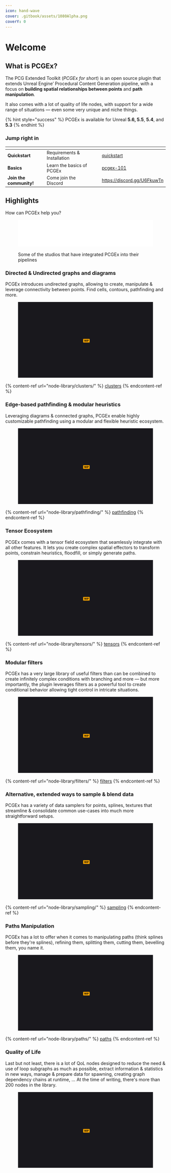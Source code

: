 ```yaml
---
icon: hand-wave
cover: .gitbook/assets/1080Alpha.png
coverY: 0
---
```


# Welcome

## What is PCGEx?

The PCG Extended Toolkit (_PCGEx for short_) is an open source plugin that extends Unreal Engine’ Procedural Content Generation pipeline, with a focus on **building spatial relationships between points** and **path manipulation**.

It also comes with a lot of quality of life nodes, with support for a wide range of situations — even some very unique and niche things.

{% hint style="success" %}
PCGEx is available for Unreal **5.6, 5.5**, **5.4**, and **5.3**
{% endhint %}

### Jump right in

<table data-view="cards"><thead><tr><th></th><th></th><th data-hidden data-card-cover data-type="files"></th><th data-hidden></th><th data-hidden data-card-target data-type="content-ref"></th></tr></thead><tbody><tr><td><strong>Quickstart</strong></td><td>Requirements &#x26; Installation</td><td></td><td></td><td><a href="general/quickstart/">quickstart</a></td></tr><tr><td><strong>Basics</strong></td><td>Learn the basics of PCGEx</td><td></td><td></td><td><a href="general/pcgex-101/">pcgex-101</a></td></tr><tr><td><strong>Join the community!</strong></td><td>Come join the Discord</td><td></td><td></td><td><a href="https://discord.gg/U6FkuwTn">https://discord.gg/U6FkuwTn</a></td></tr></tbody></table>

## Highlights

How can PCGEx help you?

<figure><img src=".gitbook/assets/pcgex_users.png" alt=""><figcaption><p>Some of the studios that have integrated PCGEx into their pipelines</p></figcaption></figure>

### Directed & Undirected graphs and diagrams

PCGEx introduces undirected graphs, allowing to create, manipulate & leverage connectivity between points. Find cells, contours, pathfinding and more.

<figure><img src=".gitbook/assets/placeholder-wide.jpg" alt=""><figcaption></figcaption></figure>

{% content-ref url="node-library/clusters/" %}
[clusters](node-library/clusters/)
{% endcontent-ref %}

### Edge-based pathfinding & modular heuristics

Leveraging diagrams & connected graphs, PCGEx enable highly customizable pathfinding using a modular and flexible heuristic ecosystem.

<figure><img src=".gitbook/assets/placeholder-wide.jpg" alt=""><figcaption></figcaption></figure>

{% content-ref url="node-library/pathfinding/" %}
[pathfinding](node-library/pathfinding/)
{% endcontent-ref %}

### Tensor Ecosystem

PCGEx comes with a tensor field ecosystem that seamlessly integrate with all other features. It lets you create complex spatial effectors to transform points, constrain heuristics, floodfill, or simply generate paths.

<figure><img src=".gitbook/assets/placeholder-wide.jpg" alt=""><figcaption></figcaption></figure>

{% content-ref url="node-library/tensors/" %}
[tensors](node-library/tensors/)
{% endcontent-ref %}

### Modular filters

PCGEx has a very large library of useful filters than can be combined to create infinitely complex conditions with branching and more — but more importantly, the plugin leverages filters as a powerful tool to create conditional behavior allowing tight control in intricate situations.

<figure><img src=".gitbook/assets/placeholder-wide.jpg" alt=""><figcaption></figcaption></figure>

{% content-ref url="node-library/filters/" %}
[filters](node-library/filters/)
{% endcontent-ref %}

### Alternative, extended ways to sample & blend data

PCGEx has a variety of data samplers for points, splines, textures that streamline & consolidate common use-cases into much more straightforward setups.

<figure><img src=".gitbook/assets/placeholder-wide.jpg" alt=""><figcaption></figcaption></figure>

{% content-ref url="node-library/sampling/" %}
[sampling](node-library/sampling/)
{% endcontent-ref %}

### Paths Manipulation

PCGEx has a lot to offer when it comes to manipulating paths (think splines before they're splines), refining them, splitting them, cutting them, bevelling them, you name it.

<figure><img src=".gitbook/assets/placeholder-wide.jpg" alt=""><figcaption></figcaption></figure>

{% content-ref url="node-library/paths/" %}
[paths](node-library/paths/)
{% endcontent-ref %}

### Quality of Life

Last but not least, there is a lot of QoL nodes designed to reduce the need & use of loop subgraphs as much as possible, extract information & statistics in new ways, manage & prepare data for spawning, creating graph dependency chains at runtime, ... At the time of writing, there's more than 200 nodes in the library.

<figure><img src=".gitbook/assets/placeholder-wide.jpg" alt=""><figcaption></figcaption></figure>

